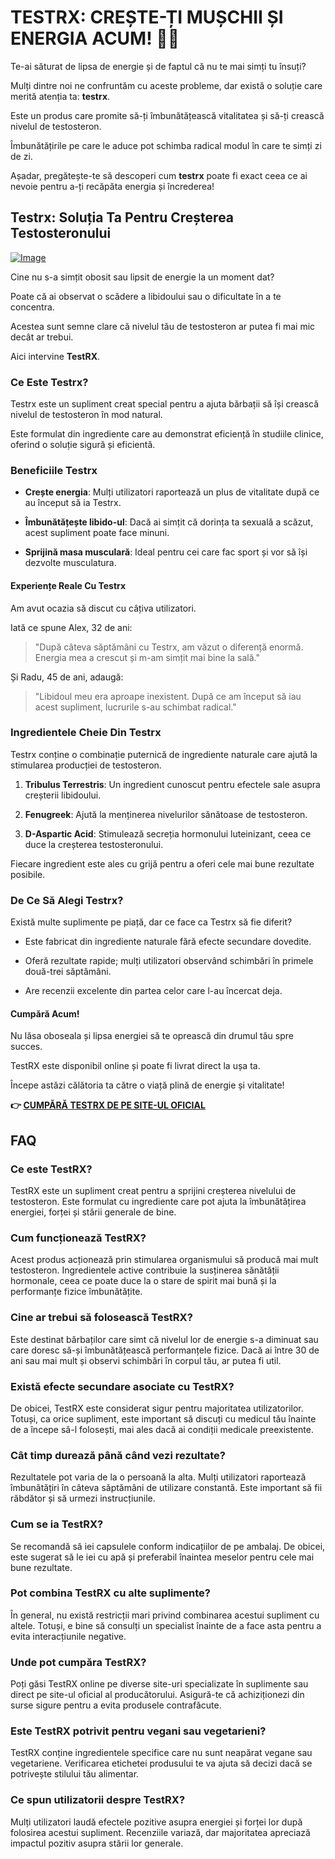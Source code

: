 # TESTRX: CREȘTE-ȚI MUȘCHII ȘI ENERGIA ACUM! 💪🔥

Te-ai săturat de lipsa de energie și de faptul că nu te mai simți tu însuți? 

Mulți dintre noi ne confruntăm cu aceste probleme, dar există o soluție care merită atenția ta: **testrx**. 

Este un produs care promite să-ți îmbunătățească vitalitatea și să-ți crească nivelul de testosteron. 

Îmbunătățirile pe care le aduce pot schimba radical modul în care te simți zi de zi. 

Așadar, pregătește-te să descoperi cum **testrx** poate fi exact ceea ce ai nevoie pentru a-ți recăpăta energia și încrederea!

## Testrx: Soluția Ta Pentru Creșterea Testosteronului

[![Image](https://www2.sellhealth.com/129/testrx_b_4.jpg)](https://gchaffi.com/hdlfgzQE)

Cine nu s-a simțit obosit sau lipsit de energie la un moment dat? 

Poate că ai observat o scădere a libidoului sau o dificultate în a te concentra. 

Acestea sunt semne clare că nivelul tău de testosteron ar putea fi mai mic decât ar trebui. 

Aici intervine **TestRX**.

### Ce Este Testrx?

Testrx este un supliment creat special pentru a ajuta bărbații să își crească nivelul de testosteron în mod natural. 

Este formulat din ingrediente care au demonstrat eficiență în studiile clinice, oferind o soluție sigură și eficientă.

### Beneficiile Testrx

- **Crește energia**: Mulți utilizatori raportează un plus de vitalitate după ce au început să ia Testrx.
  
- **Îmbunătățește libido-ul**: Dacă ai simțit că dorința ta sexuală a scăzut, acest supliment poate face minuni.
  
- **Sprijină masa musculară**: Ideal pentru cei care fac sport și vor să își dezvolte musculatura.

#### Experiențe Reale Cu Testrx

Am avut ocazia să discut cu câțiva utilizatori. 

Iată ce spune Alex, 32 de ani:

> "După câteva săptămâni cu Testrx, am văzut o diferență enormă. Energia mea a crescut și m-am simțit mai bine la sală."

Și Radu, 45 de ani, adaugă:

> "Libidoul meu era aproape inexistent. După ce am început să iau acest supliment, lucrurile s-au schimbat radical."

### Ingredientele Cheie Din Testrx

Testrx conține o combinație puternică de ingrediente naturale care ajută la stimularea producției de testosteron.

1. **Tribulus Terrestris**: Un ingredient cunoscut pentru efectele sale asupra creșterii libidoului.
   
2. **Fenugreek**: Ajută la menținerea nivelurilor sănătoase de testosteron.
   
3. **D-Aspartic Acid**: Stimulează secreția hormonului luteinizant, ceea ce duce la creșterea testosteronului.

Fiecare ingredient este ales cu grijă pentru a oferi cele mai bune rezultate posibile.

### De Ce Să Alegi Testrx?

Există multe suplimente pe piață, dar ce face ca Testrx să fie diferit? 

- Este fabricat din ingrediente naturale fără efecte secundare dovedite.
  
- Oferă rezultate rapide; mulți utilizatori observând schimbări în primele două-trei săptămâni.

- Are recenzii excelente din partea celor care l-au încercat deja.

#### Cumpără Acum!

Nu lăsa oboseala și lipsa energiei să te oprească din drumul tău spre succes. 

TestRX este disponibil online și poate fi livrat direct la ușa ta. 

Începe astăzi călătoria ta către o viață plină de energie și vitalitate!



**👉 [CUMPĂRĂ TESTRX DE PE SITE-UL OFICIAL](https://gchaffi.com/hdlfgzQE)**

## FAQ

### Ce este TestRX?

TestRX este un supliment creat pentru a sprijini creșterea nivelului de testosteron. Este formulat cu ingrediente care pot ajuta la îmbunătățirea energiei, forței și stării generale de bine.

### Cum funcționează TestRX?

Acest produs acționează prin stimularea organismului să producă mai mult testosteron. Ingredientele active contribuie la susținerea sănătății hormonale, ceea ce poate duce la o stare de spirit mai bună și la performanțe fizice îmbunătățite.

### Cine ar trebui să folosească TestRX?

Este destinat bărbaților care simt că nivelul lor de energie s-a diminuat sau care doresc să-și îmbunătățească performanțele fizice. Dacă ai între 30 de ani sau mai mult și observi schimbări în corpul tău, ar putea fi util.

### Există efecte secundare asociate cu TestRX?

De obicei, TestRX este considerat sigur pentru majoritatea utilizatorilor. Totuși, ca orice supliment, este important să discuți cu medicul tău înainte de a începe să-l folosești, mai ales dacă ai condiții medicale preexistente.

### Cât timp durează până când vezi rezultate?

Rezultatele pot varia de la o persoană la alta. Mulți utilizatori raportează îmbunătățiri în câteva săptămâni de utilizare constantă. Este important să fii răbdător și să urmezi instrucțiunile.

### Cum se ia TestRX?

Se recomandă să iei capsulele conform indicațiilor de pe ambalaj. De obicei, este sugerat să le iei cu apă și preferabil înaintea meselor pentru cele mai bune rezultate.

### Pot combina TestRX cu alte suplimente?

În general, nu există restricții mari privind combinarea acestui supliment cu altele. Totuși, e bine să consulți un specialist înainte de a face asta pentru a evita interacțiunile negative.

### Unde pot cumpăra TestRX?

Poți găsi TestRX online pe diverse site-uri specializate în suplimente sau direct pe site-ul oficial al producătorului. Asigură-te că achiziționezi din surse sigure pentru a evita produsele contrafăcute.

### Este TestRX potrivit pentru vegani sau vegetarieni?

TestRX conține ingredientele specifice care nu sunt neapărat vegane sau vegetariene. Verificarea etichetei produsului te va ajuta să decizi dacă se potrivește stilului tău alimentar.

### Ce spun utilizatorii despre TestRX?

Mulți utilizatori laudă efectele pozitive asupra energiei și forței lor după folosirea acestui supliment. Recenziile variază, dar majoritatea apreciază impactul pozitiv asupra stării lor generale.